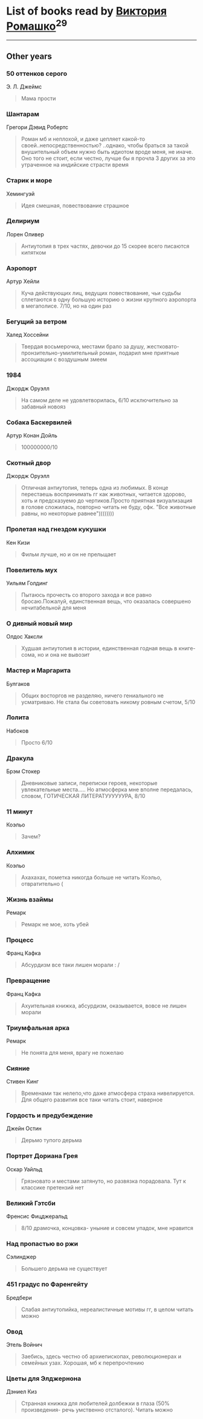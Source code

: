 # List of books read by [Виктория Ромашко](http://vk.com/id180843186)<sup>29</sup>
---

## Other years

### 50 оттенков серого
Э. Л. Джеймс
> Мама прости


### Шантарам
Грегори Дэвид Робертс
> Роман мб и неплохой, и даже цепляет какой-то своей..непосредственностью? ..однако, чтобы браться за такой внушительный объем нужно быть идиотом вроде меня, не иначе. Оно того не стоит, если честно, лучше бы я прочла 3 других за это утраченное на индийские страсти время


### Старик и море
Хемингуэй
> Идея смешная, повествование страшное


### Делириум
Лорен Оливер
> Антиутопия в трех частях, девочки до 15 скорее всего писаются кипятком


### Аэропорт
Артур Хейли
> Куча действующих лиц, ведущих повествование, чьи судьбы сплетаются в одну большую историю о жизни крупного аэропорта в мегаполисе. 7/10, но на один раз


### Бегущий за ветром
Халед Хоссейни
> Твердая восьмерочка, местами брало за душу, жестковато-пронзительно-умилительный роман, подарил мне приятные ассоциации с воздушным змеем


### 1984
Джордж Оруэлл
> На самом деле не удовлетворилась, 6/10 исключительно за забавный новояз


### Собака Баскервилей
Артур Конан Дойль
> 100000000/10


### Скотный двор
Джордж Оруэлл
> Отличная антиутопия, теперь одна из любимых. В конце перестаешь воспринимать гг как животных, читается здорово, хоть и предсказуемо до чертиков.Просто приятная визуализация в голове сложилась, повторно читать не буду, офк. "Все животные равны, но некоторые равнее"))))))))


### Пролетая над гнездом кукушки
Кен Кизи
> Фильм лучше, но и он не прельщает


### Повелитель мух
Уильям Голдинг
> Пытаюсь прочесть со второго захода и все равно бросаю.Пожалуй, единственная вещь, что оказалась совершено нечитабельной для меня


### О дивный новый мир
Олдос Хаксли
> Худшая антиутопия в истории, единственная годная вещь в книге- сома, но и она не вывозит


### Мастер и Маргарита
Булгаков
> Общих восторгов не разделяю, ничего гениального не усматриваю. Не стала бы советовать никому ровным счетом, 5/10


### Лолита
Набоков
> Просто 6/10


### Дракула
Брэм Стокер
> Дневниковые записи, переписки героев, некоторые увлекательные места..... Но атмосферка мне вполне передалась, словом, ГОТИЧЕСКАЯ ЛИТЕРАТУУУУУУРА, 8/10


### 11 минут
Коэльо
> Зачем?


### Алхимик
Коэльо
> Ахахахах, пометка никогда больше не читать Коэльо, отвратительно (


### Жизнь взаймы
Ремарк
> Ремарк не мое, хоть убей


### Процесс
Франц Кафка
> Абсурдизм  все таки лишен морали : /


### Превращение
Франц Кафка
> Ахуительная книжка, абсурдизм, оказывается, вовсе не лишен морали


### Триумфальная арка
Ремарк
> Не понята для меня, врагу не пожелаю


### Сияние
Стивен Кинг
> Временами так нелепо,что даже атмосфера страха нивелируется. Для общего развития все таки читать стоит, наверное


### Гордость и предубеждение
Джейн Остин
> Дерьмо тупого дерьма


### Портрет Дориана Грея
Оскар Уайльд
> Грязновато и местами затянуто, но развязка порадовала. Тут к классике претензий нет


### Великий Гэтсби
Френсис Фицджеральд
> 8/10 драмочка, концовка- уныние и совсем упадок, мне нравится


### Над пропастью во ржи
Сэлинджер
> Большего дерьма не существует


### 451 градус по Фаренгейту
Бредбери
> Слабая антиутопийка, нереалистичные мотивы гг, в целом читать можно


### Овод
Этель Войнич
> Заебись, здесь честно об архиепископах, революционерах и семейных узах. Хорошая, мб к перепрочтению


### Цветы для Элджернона
Дэниел Киз
> Странная книжка для любителей долбежки в глаза (50% произведения- речь умственно отсталого). Читать можно



